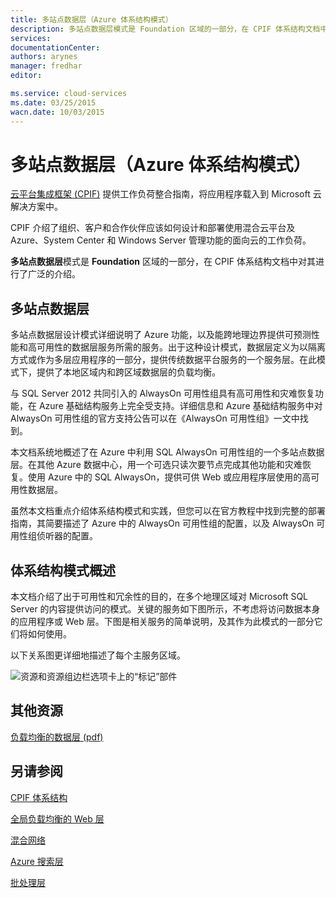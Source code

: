 ```yaml
---
title: 多站点数据层（Azure 体系结构模式）
description: 多站点数据层模式是 Foundation 区域的一部分，在 CPIF 体系结构文档中对其进行了广泛的介绍。
services: 
documentationCenter: 
authors: arynes
manager: fredhar
editor: 

ms.service: cloud-services
ms.date: 03/25/2015
wacn.date: 10/03/2015
---
```


# 多站点数据层（Azure 体系结构模式）

[云平台集成框架 (CPIF)](./azure-architectures-cpif-overview.md) 提供工作负荷整合指南，将应用程序载入到 Microsoft 云解决方案中。

CPIF 介绍了组织、客户和合作伙伴应该如何设计和部署使用混合云平台及 Azure、System Center 和 Windows Server 管理功能的面向云的工作负荷。

**多站点数据层**模式是 **Foundation** 区域的一部分，在 CPIF 体系结构文档中对其进行了广泛的介绍。

## 多站点数据层

多站点数据层设计模式详细说明了 Azure 功能，以及能跨地理边界提供可预测性能和高可用性的数据层服务所需的服务。出于这种设计模式，数据层定义为以隔离方式或作为多层应用程序的一部分，提供传统数据平台服务的一个服务层。在此模式下，提供了本地区域内和跨区域数据层的负载均衡。

与 SQL Server 2012 共同引入的 AlwaysOn 可用性组具有高可用性和灾难恢复功能，在 Azure 基础结构服务上完全受支持。详细信息和 Azure 基础结构服务中对 AlwaysOn 可用性组的官方支持公告可以在《AlwaysOn 可用性组》一文中找到。

本文档系统地概述了在 Azure 中利用 SQL AlwaysOn 可用性组的一个多站点数据层。在其他 Azure 数据中心，用一个可选只读次要节点完成其他功能和灾难恢复。使用 Azure 中的 SQL AlwaysOn，提供可供 Web 或应用程序层使用的高可用性数据层。

虽然本文档重点介绍体系结构模式和实践，但您可以在官方教程中找到完整的部署指南，其简要描述了 Azure 中的 AlwaysOn 可用性组的配置，以及 AlwaysOn 可用性组侦听器的配置。

## 体系结构模式概述 

本文档介绍了出于可用性和冗余性的目的，在多个地理区域对 Microsoft SQL Server 的内容提供访问的模式。关键的服务如下图所示，不考虑将访问数据本身的应用程序或 Web 层。下图是相关服务的简单说明，及其作为此模式的一部分它们将如何使用。

以下关系图更详细地描述了每个主服务区域。
 
![资源和资源组边栏选项卡上的“标记”部件](./media/azure-architectures-cpif-foundation-multi-site-data-tier/overview.png)

##  其他资源
[负载均衡的数据层 (pdf)](https://gallery.technet.microsoft.com/Cloud-Platform-Integration-dfb09e41)

## 另请参阅
[CPIF 体系结构](https://gallery.technet.microsoft.com/Cloud-Platform-Integration-bd1e434a)

[全局负载均衡的 Web 层](https://gallery.technet.microsoft.com/Cloud-Platform-Integration-2c3c663a)

[混合网络](https://gallery.technet.microsoft.com/Cloud-Platform-Integration-5e401f38)

[Azure 搜索层](https://gallery.technet.microsoft.com/Cloud-Platform-Integration-e581d65d)

[批处理层](https://gallery.technet.microsoft.com/Cloud-Platform-Integration-0bc3f8b1)

<!---HONumber=71-->